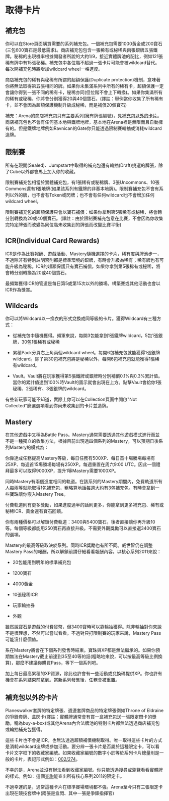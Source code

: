 # 取得卡片

## 補充包

你可以在Store頁面購買需要的系列補充包。一個補充包需要1000黃金或200寶石(三包600寶石是最低需求)。商店補充包包含一張稀有或秘稀與兩張銀牌五張鐵牌。秘稀的出現機率根據開發者所說的大約1/9，接近實體牌池的配比，例如121張稀有牌中有15張秘稀。補充包中各位階不超過一張卡片可能會被wildcard替代。每次開補充包時將增加wildcard wheel一格進度。

商店補充包的稀有與秘稀有所謂的超額保護(Duplicate protection)機制，意味著你將無法取得第五張相同的牌。如果你未集滿系列中所有的稀有卡，超額保護一定會讓你得到一張不同的稀有卡，秘稀亦同(但位階不會上下轉換)。如果你集滿所有的稀有或秘稀，你將會分別獲得20與40個寶石。(譯註：舉例當你收集了所有稀有卡，並不會因為超額保護機制升級成秘稀，而是補償20個寶石)

補充：Arena的商店補充包只有主要系列(擁有牌張編號)，見[補充包以外的卡片](#補充包以外的卡片)。商店補充包也不會有任何基本地與鐵牌地牌，基本地在Arena裡是無限而且自動擁有的。但是鐵牌地牌例如Ravnican的Gate你只能透過限制賽輪抽或消耗wildcard造牌。

## 限制賽

所有在現開(Sealed)、Jumpstart中取得的補充包還有輪抽(Draft)挑選的牌張，除了Cube以外都會馬上加入你的收藏。

限制賽補充包相當於實體補充包，有1張稀有或秘稀牌、3張Uncommons、10張Commons還有1張地牌(如果該系列有鐵牌的非基本地牌)。限制賽補充包不會有系列以外的牌，也不會有Token或閃牌；也不會有任何wildcard也不會增加任何wildcard wheel。

限制賽補充包的超額保護只會以寶石補償：如果你拿到第5張稀有或秘稀，將會轉分別轉換為20或40個寶石。(譯註：由於限制賽補充包意在比賽，不會因為你收集完特定牌張而改變為同位階未收集到的牌張而改變比賽平衡)

## ICR(Individual Card Rewards)

ICR是作為比賽報酬、遊戲活動、Mastery隨機選擇的卡片，稀有度與牌池步一，不過除非有特別註明否則都是標準環境的銀牌，有時會升級為稀有；稀有牌也有可能升級為秘稀。ICR的超額保護只有寶石補償，如果你拿到第5張稀有或秘稀，將會轉分別轉換為20或40個寶石。

最頻繁獲得ICR的管道是每日第5或第15次以外的勝場。構築賽或其他活動也會以ICR作為獎賞。

## Wildcards

你可以將Wildcard以一換衣的形式兌換成同等級的卡片。獲得Wildcard有三種方式：

- 從補充包中隨機獲得。頻軍來說，每開3包能拿到1張鐵牌wildcard，5包1張銀牌，30包1張稀有或秘稀

- 累積Pack分頁右上角兩個wildcard wheel。每開6包補充包就能獲得1張銀牌wildcard。除了第30包補充包將是秘稀以外，每開6包補充包就能獲得1張稀有wildcard。

- Vault。Vault將在玩家獲得第5張鐵牌或銀牌時分別補償0.1%與0.3%累計值。當你的累計值達到100%時Vault的圖示就會出現在上方。點擊Vault會給你1張秘稀、2張稀有、3張銀牌的wildcard。

有些新玩家可能不知道，實際上你可以在Collection頁面中開啟"Not Collected"篩選選項看到你尚未收集到的卡片並造牌。

## Mastery

在其他遊戲中又稱為Battle Pass。Mastery通常需要透過其他遊戲模式進行而並不是一種獨立的收集方法，根據目前出現過四個系列的Mastery，可以預期日後系列Mastery的模式為：

你靠達成任務提高Mastery等級，每日任務有500XP、每日首十場勝場每場有25XP、每週首15場勝場每場有250XP。每週重置在周六9:00 UTC。因此一個禮拜最多可以取得9000XP，提升1等Mastery需要1000XP。

同時Mastery有兩個進度相同的軌道。在該系列的Mastery期間內，免費軌道所有人每兩等就能取得1包補充包，粗略算地話每週大約有3包補充包。有時會拿到一些寶珠讓你嵌入Mastery Tree。

付費軌道則有更多獎勵，如果進度過半的話則更多，你能拿到更多補充包、稀有或秘稀ICR、黃金還有寶石回饋。

你有兩種價格可以解鎖付費軌道：3400與5400寶石。後者直接讓你再升級10等。每個等級都能用250寶石再直接升級。不需要外觀獎勵可以直接選3400寶石的選項。

Mastery的最高等級取決於系列。同時ICR獎勵也有所不同。威世智仍在調整Mastery Pass的報酬，所以解鎖前請仔細看看報酬內容。以核心系列2011來說：

- 20包能用到明年的標準補充包

- 1200寶石

- 4000黃金

- 10張秘稀ICR

- 玩家輪抽券

- 外觀

雖然說寶石是遊戲的付費貨幣，但3400寶時可以靠輪抽獲得。除非輪抽對你來說不是很理想，不然可以嘗試看看。不過對只打限制賽的玩家來說，Mastery Pass可能沒什麼價值。

系在Mastery將會在下個系列發售時結束。寶珠與XP都是無法繼承的。如果你預期無法在Mastery截止前達到35至40等的話(粗略地來說，可以按最高等級比例換算)，那麼不建議你購買Pass，等下一個系列吧。

加上每日最高累積的XP資源，除此也許會有一些活動或兌換碼提供XP。你也許有機會在系列結束前拿到。當新系列發售後，任務會被重置。

## 補充包以外的卡片

Planeswalker套牌的特定牌張、週邊套牌商品的特定牌張例如Throne of Eldraine的爭鋒套牌、盒閃卡(譯註：實體牌通常會有買一盒補充包送一張限定閃卡的獎勵，稱為buy-a-box)或其他Arena內合法牌池的特別卡片都無法透過商店補充包或輪抽補充包獲得。

這些卡片也不會是ICR，也無法透過超額補償機制取得。唯一取得這些卡片的方式是消耗wildcard造牌或參加活動。要分辨一張卡片是否屬於這種限定卡，可以看卡片文字框下的收藏家編號。如果收藏家編號的數字小於等於系列卡片總量則是一般的卡片，表記形式例如：[002/274](https://scryfall.com/card/m21/2/alpine-watchdog)。

不幸的是，Arena並沒有辦法看到收藏家編號。你只能透過搜尋或瀏覽看看實體牌的樣式。例如：這個[查詢](https://scryfall.com/search?q=s%3Am21+-in%3Abooster)能查出所有核心系列2011的限定卡。

不過幸運的是，通常這種卡片在標準賽場環境都不強。Arena至今只有三張限定卡出現在競技套牌中(兩張是盒閃、其中一張是爭鋒指揮官)
